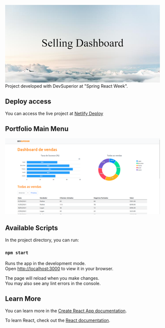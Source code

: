 ![Banner](/readme/img/banner.png)<br/>
Project developed with DevSuperior at "Spring React Week".


## Deploy access

You can access the live project at [Netlify Deploy](https://dsvendas-lucaslucena.netlify.app/)

## Portfolio Main Menu

![Menu](/readme/img/menu.png)



## Available Scripts

In the project directory, you can run:

### `npm start`

Runs the app in the development mode.\
Open [http://localhost:3000](http://localhost:3000) to view it in your browser.

The page will reload when you make changes.\
You may also see any lint errors in the console.

## Learn More

You can learn more in the [Create React App documentation](https://facebook.github.io/create-react-app/docs/getting-started).

To learn React, check out the [React documentation](https://reactjs.org/).